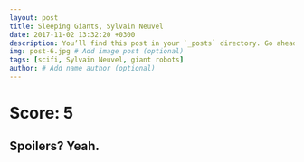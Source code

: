 ```yaml
---
layout: post
title: Sleeping Giants, Sylvain Neuvel
date: 2017-11-02 13:32:20 +0300
description: You’ll find this post in your `_posts` directory. Go ahead and edit it and re-build the site to see your changes. # Add post description (optional)
img: post-6.jpg # Add image post (optional)
tags: [scifi, Sylvain Neuvel, giant robots]
author: # Add name author (optional)
---
```



# Score: 5

## Spoilers? Yeah.
